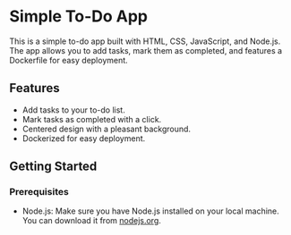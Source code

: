 # Simple To-Do App

This is a simple to-do app built with HTML, CSS, JavaScript, and Node.js. The app allows you to add tasks, mark them as completed, and features a Dockerfile for easy deployment.

## Features

- Add tasks to your to-do list.
- Mark tasks as completed with a click.
- Centered design with a pleasant background.
- Dockerized for easy deployment.

## Getting Started

### Prerequisites

- Node.js: Make sure you have Node.js installed on your local machine. You can download it from [nodejs.org](https://nodejs.org/).

